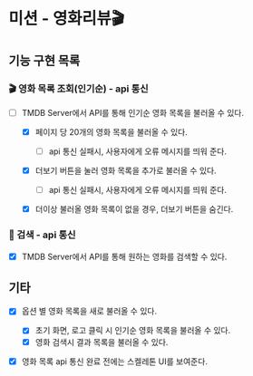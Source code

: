 # 미션 - 영화리뷰🎬

## 기능 구현 목록

### 🎬 영화 목록 조회(인기순) - api 통신

- [ ] TMDB Server에서 API를 통해 인기순 영화 목록을 불러올 수 있다.

  - [x] 페이지 당 20개의 영화 목록을 불러올 수 있다.

    - [ ] api 통신 실패시, 사용자에게 오류 메시지를 띄워 준다.

  - [x] 더보기 버튼을 눌러 영화 목록을 추가로 불러올 수 있다.

    - [ ] api 통신 실패시, 사용자에게 오류 메시지를 띄워 준다.

  - [x] 더이상 불러올 영화 목록이 없을 경우, 더보기 버튼을 숨긴다.

### 🔎 검색 - api 통신

- [x] TMDB Server에서 API를 통해 원하는 영화를 검색할 수 있다.

## 기타

- [x] 옵션 별 영화 목록을 새로 불러올 수 있다.

  - [x] 초기 화면, 로고 클릭 시 인기순 영화 목록을 불러올 수 있다.
  - [x] 영화 검색시 결과 목록을 불러올 수 있다.

- [x] 영화 목록 api 통신 완료 전에는 스켈레톤 UI를 보여준다.

